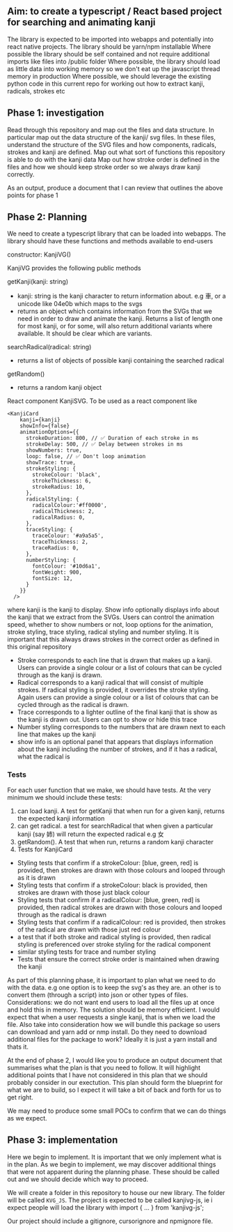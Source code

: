 ## Aim: to create a typescript / React based project for searching and animating kanji ##

The library is expected to be imported into webapps and potentially into react native projects. 
The library should be yarn/npm installable
Where possible the library should be self contained and not require additional imports like files into /public folder
Where possible, the library should load as little data into working memory so we don't eat up the javascript thread memory in production
Where possible, we should leverage the existing python code in this current repo for working out how to extract kanji, radicals, strokes etc

## Phase 1: investigation ##
Read through this repository and map out the files and data structure. In particular map out the data structure of the kanji/ svg files. 
In these files, understand the structure of the SVG files and how components, radicals, strokes and kanji are defined. 
Map out what sort of functions this repository is able to do with the kanji data
Map out how stroke order is defined in the files and how we should keep stroke order so we always draw kanji correctly.

As an output, produce a document that I can review that outlines the above points for phase 1

## Phase 2: Planning ##
We need to create a typescript library that can be loaded into webapps. The library should have these functions and methods available to end-users

constructor: KanjiVG()

KanjiVG provides the following public methods

getKanji(kanji: string)
* kanji: string is the kanji character to return information about. e.g 車, or a unicode like 04e0b which maps to the svgs
* returns an object which contains information from the SVGs that we need in order to draw and animate the kanji. Returns a list of length one for most kanji, or for some, will also return additional variants where available. It should be clear which are variants.

searchRadical(radical: string)
* returns a list of objects of possible kanji containing the searched radical

getRandom()
* returns a random kanji object

React component KanjiSVG. To be used as a react component like

```
<KanjiCard
    kanji={kanji}
    showInfo={false}
    animationOptions={{
      strokeDuration: 800, // ✅ Duration of each stroke in ms
      strokeDelay: 500, // ✅ Delay between strokes in ms
      showNumbers: true,
      loop: false, // ✅ Don't loop animation
      showTrace: true,
      strokeStyling: {
        strokeColour: 'black',
        strokeThickness: 6,
        strokeRadius: 10,
      },
      radicalStyling: {
        radicalColour:'#ff0000',
        radicalThickness: 2,
        radicalRadius: 0,
      },
      traceStyling: {
        traceColour: '#a9a5a5',
        traceThickness: 2,
        traceRadius: 0,
      },
      numberStyling: {
        fontColour: '#10d6a1',
        fontWeight: 900,
        fontSize: 12,
      }
    }}
  />
```
where kanji is the kanji to display. Show info optionally displays info about the kanji that we extract from the SVGs. Users can control the animation speed, whether to show numbers or not, loop options for the animation, stroke styling, trace styling, radical styling and number styling. It is important that this always draws strokes in the correct order as defined in this original repository

- Stroke corresponds to each line that is drawn that makes up a kanji. Users can provide a single colour or a list of colours that can be cycled through as the kanji is drawn. 
- Radical corresponds to a kanji radical that will consist of multiple strokes. If radical styling is provided, it overrides the stroke styling. Again users can provide a single colour or a list of colours that can be cycled through as the radical is drawn.
- Trace corresponds to a lighter outline of the final kanji that is show as the kanji is drawn out. Users can opt to show or hide this trace
- Number styling corresponds to the numbers that are drawn next to each line that makes up the kanji
- show info is an optional panel that appears that displays information about the kanji including the number of strokes, and if it has a radical, what the radical is

### Tests ###

For each user function that we make, we should have tests. At the very minimum we should include these tests:

1. can load kanji. A test for getKanji that when run for a given kanji, returns the expected kanji information
2. can get radical. a test for searchRadical that when given a particular kanji (say 姉) will return the expected radical e.g 女
3. getRandom(). A test that when run, returns a random kanji character
4. Tests for KanjiCard
* Styling tests that confirm if a strokeColour: [blue, green, red] is provided, then strokes are drawn with those colours and looped through as it is drawn
* Styling tests that confirm if a strokeColour: black is provided, then strokes are drawn with those just black colour
* Styling tests that confirm if a radicalColour: [blue, green, red] is provided, then radical strokes are drawn with those colours and looped through as the radical is drawn
* Styling tests that confirm if a radicalColour: red is provided, then strokes of the radical are drawn with those just red colour
* a test that if both stroke and radical styling is provided, then radical styling is preferenced over stroke styling for the radical component
* similar styling tests for trace and number styling
* Tests that ensure the correct stroke order is maintained when drawing the kanji

As part of this planning phase, it is important to plan what we need to do with the data. e.g one option is to keep the svg's as they are. an other is to convert them (through a script) into json or other types of files. Considerations: we do not want end users to load all the files up at once and hold this in memory. The solution should be memory efficient. I would expect that when a user requests a single kanji, that is when we load the file. Also take into consideration how we will bundle this package so users can download and yarn add or nmp install. Do they need to download additional files for the package to work? Ideally it is just a yarn install and thats it.

At the end of phase 2, I would like you to produce an output document that summarises what the plan is that you need to follow. It will highlight additional points that I have not considered in this plan that we should probably consider in our exectution. This plan should form the blueprint for what we are to build, so I expect it will take a bit of back and forth for us to get right. 

We may need to produce some small POCs to confirm that we can do things as we expect.


## Phase 3: implementation ##

Here we begin to implement. It is important that we only implement what is in the plan. As we begin to implement, we may discover additional things that were not apparent during the planning phase. These should be called out and we should decide which way to proceed. 

We will create a folder in this repository to house our new library. The folder will be called `KVG_JS`. The project is expected to be called kanjivg-js, ie i expect people will load the library with import { ... } from 'kanjivg-js';

Our project should include a gitignore, cursorignore and npmignore file. 


